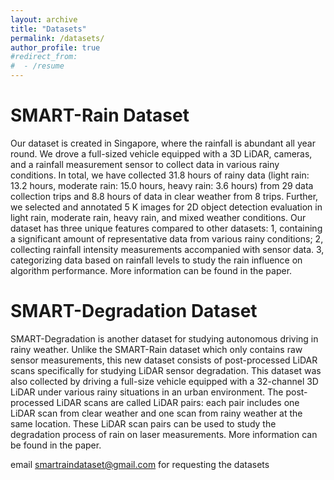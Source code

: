 ```yaml
---
layout: archive
title: "Datasets"
permalink: /datasets/
author_profile: true
#redirect_from:
#  - /resume
---
```


SMART-Rain Dataset
======
Our dataset is created in Singapore, where the rainfall is abundant all year round. We drove a full-sized vehicle equipped with a 3D LiDAR, cameras, and a rainfall measurement sensor to collect data in various rainy conditions. In total, we have collected 31.8 hours of rainy data (light rain: 13.2 hours, moderate rain: 15.0 hours, heavy rain: 3.6 hours) from 29 data collection trips and 8.8 hours of data in clear weather from 8 trips. Further, we selected and annotated 5 K images for 2D object detection evaluation in light rain, moderate rain, heavy rain, and mixed weather conditions. Our dataset has three unique features compared to other datasets: 1, containing a significant amount of representative data from various rainy conditions; 2, collecting rainfall intensity measurements accompanied with sensor data. 3, categorizing data based on rainfall levels to study the rain influence on algorithm performance. More information can be found in the paper. 

SMART-Degradation Dataset
======
SMART-Degradation is another dataset for studying autonomous driving in rainy weather. Unlike the SMART-Rain dataset which only contains raw sensor measurements, this new dataset consists of post-processed LiDAR scans specifically for studying LiDAR sensor degradation. This dataset was also collected by driving a full-size vehicle equipped with a 32-channel 3D LiDAR under various rainy situations in an urban environment. The post-processed LiDAR scans are called LiDAR pairs: each pair includes one LiDAR scan from clear weather and one scan from rainy weather at the same location. These LiDAR scan pairs can be used to study the degradation process of rain on laser measurements. More information can be found in the paper. 

email smartraindataset@gmail.com for requesting the datasets
